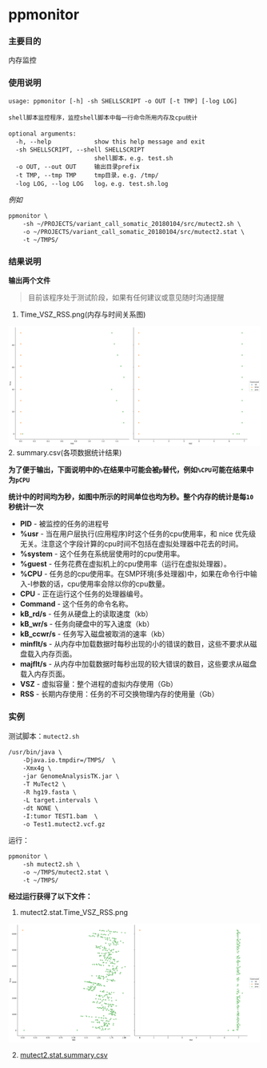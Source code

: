 # ppmonitor

### 主要目的

内存监控

### 使用说明


```
usage: ppmonitor [-h] -sh SHELLSCRIPT -o OUT [-t TMP] [-log LOG]

shell脚本监控程序，监控shell脚本中每一行命令所用内存及cpu统计

optional arguments:
  -h, --help            show this help message and exit
  -sh SHELLSCRIPT, --shell SHELLSCRIPT
                        shell脚本，e.g. test.sh
  -o OUT, --out OUT     输出目录prefix
  -t TMP, --tmp TMP     tmp目录，e.g. /tmp/
  -log LOG, --log LOG   log，e.g. test.sh.log
```

*例如*
```
ppmonitor \
    -sh ~/PROJECTS/variant_call_somatic_20180104/src/mutect2.sh \
    -o ~/PROJECTS/variant_call_somatic_20180104/src/mutect2.stat \
    -t ~/TMPS/
```

### 结果说明

**输出两个文件**

>目前该程序处于测试阶段，如果有任何建议或意见随时沟通提醒


1. Time_VSZ_RSS.png(内存与时间关系图)

![VSZ_PSS](./Images/Time_VSZ_RSS.png)
2. summary.csv(各项数据统计结果)




**为了便于输出，下面说明中的`%`在结果中可能会被`p`替代，例如`%CPU`可能在结果中为`pCPU`**

**统计中的时间均为秒，如图中所示的时间单位也均为秒。整个内存的统计是每`10`秒统计一次**

- **PID** - 被监控的任务的进程号
- **%usr** - 当在用户层执行(应用程序)时这个任务的cpu使用率，和 nice 优先级无关。注意这个字段计算的cpu时间不包括在虚拟处理器中花去的时间。
- **%system** - 这个任务在系统层使用时的cpu使用率。
- **%guest** - 任务花费在虚拟机上的cpu使用率（运行在虚拟处理器）。
- **%CPU** - 任务总的cpu使用率。在SMP环境(多处理器)中，如果在命令行中输入-I参数的话，cpu使用率会除以你的cpu数量。
- **CPU** - 正在运行这个任务的处理器编号。
- **Command** - 这个任务的命令名称。
- **kB_rd/s** - 任务从硬盘上的读取速度（kb）
- **kB_wr/s** - 任务向硬盘中的写入速度（kb）
- **kB_ccwr/s** - 任务写入磁盘被取消的速率（kb）
- **minflt/s** - 从内存中加载数据时每秒出现的小的错误的数目，这些不要求从磁盘载入内存页面。
- **majflt/s** - 从内存中加载数据时每秒出现的较大错误的数目，这些要求从磁盘载入内存页面。
- **VSZ** - 虚拟容量：整个进程的虚拟内存使用（Gb）
- **RSS** - 长期内存使用：任务的不可交换物理内存的使用量（Gb）


### 实例

测试脚本：`mutect2.sh`
```
/usr/bin/java \
    -Djava.io.tmpdir=/TMPS/  \
    -Xmx4g \
    -jar GenomeAnalysisTK.jar \
    -T MuTect2 \
    -R hg19.fasta \
    -L target.intervals \
    -dt NONE \
    -I:tumor TEST1.bam  \
    -o Test1.mutect2.vcf.gz
```

运行：
```
ppmonitor \
    -sh mutect2.sh \
    -o ~/TMPS/mutect2.stat \
    -t ~/TMPS/
```

**经过运行获得了以下文件：**

1. mutect2.stat.Time_VSZ_RSS.png

![vsz_rss.png](./testdata/mutect2.stat.Time_VSZ_RSS.png)

2. [mutect2.stat.summary.csv](./testdata/mutect2.stat.summary.csv)